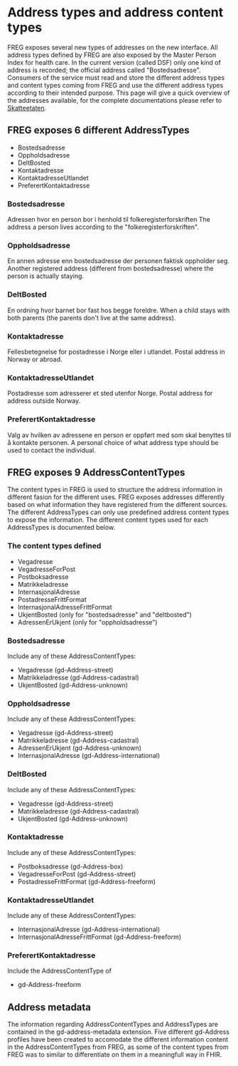 # Address types and address content types

FREG exposes several new types of addresses on the new interface. All address types defined by FREG are also exposed by the Master Person Index for health care. In the current version (called DSF) only one kind of address is recorded; the official address called "Bostedsadresse". Consumers of the service must read and store the different address types and content types coming from FREG and use the different address types according to their intended purpose. This page will give a quick overview of the addresses available, for the complete documentations please refer to [Skatteetaten](https://skatteetaten.github.io/folkeregisteret-api-dokumentasjon/informasjonsmodell/).

## FREG exposes 6 different AddressTypes

- Bostedsadresse 
- Oppholdsadresse 
- DeltBosted 
- Kontaktadresse 
- KontaktadresseUtlandet 
- PreferertKontaktadresse

### Bostedsadresse
Adressen hvor en person bor i henhold til folkeregisterforskriften
The address a person lives according to the "folkeregisterforskriften".

### Oppholdsadresse
En annen adresse enn bostedsadresse der personen faktisk oppholder seg.
Another registered address (different from bostedsadresse) where the person is actually staying.

### DeltBosted
En ordning hvor barnet bor fast hos begge foreldre.
When a child stays with both parents (the parents don't live at the same address).

### Kontaktadresse
Fellesbetegnelse for postadresse i Norge eller i utlandet.
Postal address in Norway or abroad.

### KontaktadresseUtlandet
Postadresse som adresserer et sted utenfor Norge.
Postal address for address outside Norway.

### PreferertKontaktadresse
Valg av hvilken av adressene en person er oppført med som skal benyttes til å
kontakte personen.
A personal choice of what address type should be used to contact the individual.

## FREG exposes 9 AddressContentTypes

The content types in FREG is used to structure the address information in different fasion for the different uses. FREG exposes addresses differently based on what information they have registered from the different sources. The different AddressTypes can only use predefined address content types to expose the information. The different content types used for each AddressTypes is documented below.

### The content types defined

- Vegadresse
- VegadresseForPost
- Postboksadresse
- Matrikkeladresse
- InternasjonalAdresse
- PostadresseFrittFormat
- InternasjonalAdresseFrittFormat
- UkjentBosted (only for "bostedsadresse" and "deltbosted")
- AdressenErUkjent (only for "oppholdsadresse")

### Bostedsadresse
Include any of these AddressContentTypes:
- Vegadresse (gd-Address-street)
- Matrikkeladresse (gd-Address-cadastral)
- UkjentBosted (gd-Address-unknown)

### Oppholdsadresse
Include any of these AddressContentTypes:
- Vegadresse (gd-Address-street)
- Matrikkeladresse (gd-Address-cadastral)
- AdressenErUkjent (gd-Address-unknown)
- InternasjonalAdresse (gd-Address-international)

### DeltBosted
Include any of these AddressContentTypes:
- Vegadresse (gd-Address-street)
- Matrikkeladresse (gd-Address-cadastral)
- UkjentBosted (gd-Address-unknown)

### Kontaktadresse
Include any of these AddressContentTypes:
- Postboksadresse (gd-Address-box)
- VegadresseForPost (gd-Address-street)
- PostadresseFrittFormat (gd-Address-freeform)

### KontaktadresseUtlandet
Include any of these AddressContentTypes:
- InternasjonalAdresse (gd-Address-international)
- InternasjonalAdresseFrittFormat (gd-Address-freeform)

### PreferertKontaktadresse
Include the AddressContentType of
- gd-Address-freeform

## Address metadata

The information regarding AddressContentTypes and AddressTypes  are contained in the gd-address-metadata extension. Five different gd-Address profiles have been created to accomodate the different information content in the AddressContentTypes from FREG, as some of the content types from FREG was to similar to differentiate on them in a meaningfull way in FHIR.